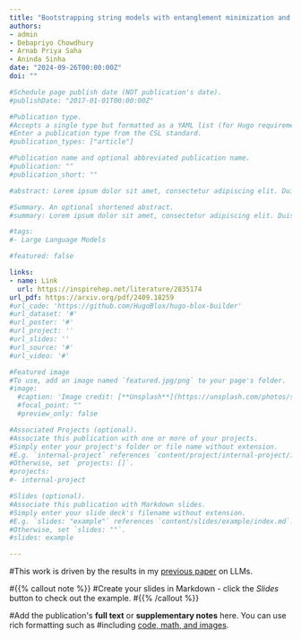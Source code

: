 ```yaml
---
title: "Bootstrapping string models with entanglement minimization and Machine-Learning"
authors:
- admin
- Debapriyo Chowdhury
- Arnab Priya Saha
- Aninda Sinha
date: "2024-09-26T00:00:00Z"
doi: ""

#Schedule page publish date (NOT publication's date).
#publishDate: "2017-01-01T00:00:00Z"

#Publication type.
#Accepts a single type but formatted as a YAML list (for Hugo requirements).
#Enter a publication type from the CSL standard.
#publication_types: ["article"]

#Publication name and optional abbreviated publication name.
#publication: ""
#publication_short: ""

#abstract: Lorem ipsum dolor sit amet, consectetur adipiscing elit. Duis posuere tellus ac convallis placerat. #Proin tincidunt magna sed ex sollicitudin condimentum. Sed ac faucibus dolor, scelerisque sollicitudin nisi. #Cras purus urna, suscipit quis sapien eu, pulvinar tempor diam. Quisque risus orci, mollis id ante sit amet, #gravida egestas nisl. Sed ac tempus magna. Proin in dui enim. Donec condimentum, sem id dapibus fringilla, #tellus enim condimentum arcu, nec volutpat est felis vel metus. Vestibulum sit amet erat at nulla eleifend #gravida.

#Summary. An optional shortened abstract.
#summary: Lorem ipsum dolor sit amet, consectetur adipiscing elit. Duis posuere tellus ac convallis placerat. #Proin tincidunt magna sed ex sollicitudin condimentum.

#tags:
#- Large Language Models

#featured: false

links:
- name: Link
  url: https://inspirehep.net/literature/2835174
url_pdf: https://arxiv.org/pdf/2409.18259
#url_code: 'https://github.com/HugoBlox/hugo-blox-builder'
#url_dataset: '#'
#url_poster: '#'
#url_project: ''
#url_slides: ''
#url_source: '#'
#url_video: '#'

#Featured image
#To use, add an image named `featured.jpg/png` to your page's folder. 
#image:
  #caption: 'Image credit: [**Unsplash**](https://unsplash.com/photos/s9CC2SKySJM)'
  #focal_point: ""
  #preview_only: false

#Associated Projects (optional).
#Associate this publication with one or more of your projects.
#Simply enter your project's folder or file name without extension.
#E.g. `internal-project` references `content/project/internal-project/index.md`.
#Otherwise, set `projects: []`.
#projects:
#- internal-project

#Slides (optional).
#Associate this publication with Markdown slides.
#Simply enter your slide deck's filename without extension.
#E.g. `slides: "example"` references `content/slides/example/index.md`.
#Otherwise, set `slides: ""`.
#slides: example

---
```


#This work is driven by the results in my [previous paper](/publication/conference-paper/) on LLMs.

#{{% callout note %}}
#Create your slides in Markdown - click the *Slides* button to check out the example.
#{{% /callout %}}

#Add the publication's **full text** or **supplementary notes** here. You can use rich formatting such as #including [code, math, and images](https://docs.hugoblox.com/content/writing-markdown-latex/).
